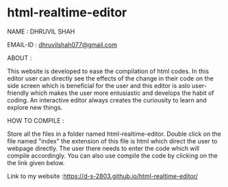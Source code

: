 # html-realtime-editor
NAME : DHRUVIL SHAH

EMAIL-ID : dhruvilshah077@gmail.com


ABOUT :

This website is developed to ease the compilation of html codes. In this editor user can directly see the effects of the change in their code on the side screen which is beneficial for the user and this editor is aslo user-friendly which makes the user more entusiastic and develops the habit of coding. An interactive editor always creates the curiousity to learn and explore new things.


HOW TO COMPILE :

Store all the files in a folder named html-realtime-editor.
Double click on the file named "index" the extension of this file is html which direct the user to webpage directly.
The user there needs to enter the code which will compile accordingly.
You can also use compile the code by clicking on the the link given below.


Link to my website :https://d-s-2803.github.io/html-realtime-editor/






